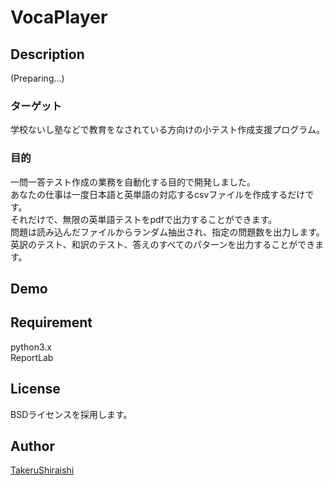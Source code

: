 VocaPlayer
====

## Description

(Preparing...)

### ターゲット  
学校ないし塾などで教育をなされている方向けの小テスト作成支援プログラム。

### 目的  
一問一答テスト作成の業務を自動化する目的で開発しました。  
あなたの仕事は一度日本語と英単語の対応するcsvファイルを作成するだけです。  
それだけで、無限の英単語テストをpdfで出力することができます。  
問題は読み込んだファイルからランダム抽出され、指定の問題数を出力します。
英訳のテスト、和訳のテスト、答えのすべてのパターンを出力することができます。  

## Demo

## Requirement
python3.x  
ReportLab

## License

BSDライセンスを採用します。


## Author

[TakeruShiraishi](https://github.com/TakeruShiraishi)
